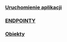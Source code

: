 ### [Uruchomienie aplikacji](docs/DEPLOY.md)

### [ENDPOINTY](docs/ENDPOINT.md)

### [Obiekty](docs/OBJECT.md)